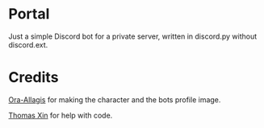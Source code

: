 # Portal

Just a simple Discord bot for a private server, written in discord.py without discord.ext.

# Credits

[Ora-Allagis](https://www.deviantart.com/ora-allagis) for making the character and the bots profile image.

[Thomas Xin](https://github.com/thomas-xin) for help with code.
